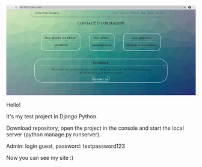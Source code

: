 ![alt text](https://github.com/nikolska/my_project/blob/master/11.png)

Hello!

It's my test project in Django Python.

Download repository, open the project in the console and start the local server (python manage.py runserver).

Admin: login guest, password: testpassword123

Now you can see my site :)
